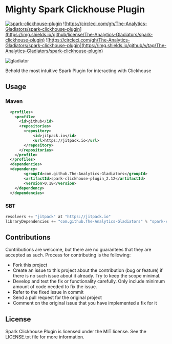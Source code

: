 


# Mighty Spark Clickhouse Plugin

[![spark-clickhouse-plugin](https://circleci.com/gh/The-Analytics-Gladiators/spark-clickhouse-plugin.svg?style=svg)](https://circleci.com/gh/The-Analytics-Gladiators/spark-clickhouse-plugin)
![https://circleci.com/gh/The-Analytics-Gladiators/spark-clickhouse-plugin](https://img.shields.io/github/license/The-Analytics-Gladiators/spark-clickhouse-plugin)
![https://circleci.com/gh/The-Analytics-Gladiators/spark-clickhouse-plugin](https://img.shields.io/github/v/tag/The-Analytics-Gladiators/spark-clickhouse-plugin)

![gladiator](https://user-images.githubusercontent.com/739463/211081470-c122acee-781f-480e-b52e-48a8516529db.png)

Behold the most intuitive Spark Plugin for interacting with Clickhouse

## Usage

### Maven
```xml
  <profiles>
    <profile>
      <id>github</id>
      <repositories>
        <repository>
            <id>jitpack.io</id>
            <url>https://jitpack.io</url>
        </repository>
      </repositories>
    </profile>
  </profiles>
  <dependencies>
  <dependency>
        <groupId>com.github.The-Analytics-Gladiators</groupId>
        <artifactId>spark-clickhouse-plugin_2.12</artifactId>
        <version>0.18</version>
    </dependency> 
  </dependencies>

```

### SBT

```scala
resolvers += "jitpack" at "https://jitpack.io"
libraryDependencies += "com.github.The-Analytics-Gladiators" % "spark-clickhouse-plugin" % "0.18"	

```


## Contributions

Contributions are welcome, but there are no guarantees that they are accepted as such. Process for contributing is the following:

* Fork this project
* Create an issue to this project about the contribution (bug or feature) if there is no such issue about it already. Try to keep the scope minimal.
* Develop and test the fix or functionality carefully. Only include minimum amount of code needed to fix the issue.
* Refer to the fixed issue in commit
* Send a pull request for the original project
* Comment on the original issue that you have implemented a fix for it


## License

Spark Clickhouse Plugin is licensed under the MIT license. See the LICENSE.txt file for more information.
